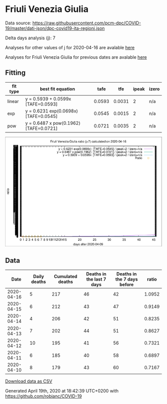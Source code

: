 # Friuli Venezia Giulia

Data source: https://raw.githubusercontent.com/pcm-dpc/COVID-19/master/dati-json/dpc-covid19-ita-regioni.json

Delta days analysis (j): 7

Analyses for other values of j for 2020-04-16 are avalable [here](../2020-04-16/README.md)

Analyses for Friuli Venezia Giulia for previous dates are avalable [here](../README.md)

## Fitting 
|fit type|best fit equation|tafe|tfe|ipeak|izero|
|-------|-----|--------|------|---|---|
|linear|y = 0.5939 + 0.0599x  [TAFE=0.0593]|0.0593|0.0031|2|n/a|
|exp|y = 0.6231 exp(0.0698x)  [TAFE=0.0545]|0.0545|0.0015|2|n/a|
|pow|y = 0.6487 x pow(0.1962)  [TAFE=0.0721]|0.0721|0.0035|2|n/a|

![Plot](COVID-19_friuli_venezia_giulia_j7_2020-04-16.png)

## Data
|Date|Daily deaths|Cumulated deaths|Deaths in the last 7 days|Deaths in the 7 days before|ratio|
|----|----------|-----------|-------|--------------------|-----|
|2020-04-16|5|217|46|42|1.0952|
|2020-04-15|6|212|43|47|0.9149|
|2020-04-14|4|206|42|51|0.8235|
|2020-04-13|7|202|44|51|0.8627|
|2020-04-12|10|195|41|56|0.7321|
|2020-04-11|6|185|40|58|0.6897|
|2020-04-10|8|179|43|60|0.7167|

[Download data as CSV](COVID-19_friuli_venezia_giulia_j7_2020-04-16.csv)

Generated April 19th, 2020 at 18:42:39 UTC+0200 with https://github.com/robianc/COVID-19
